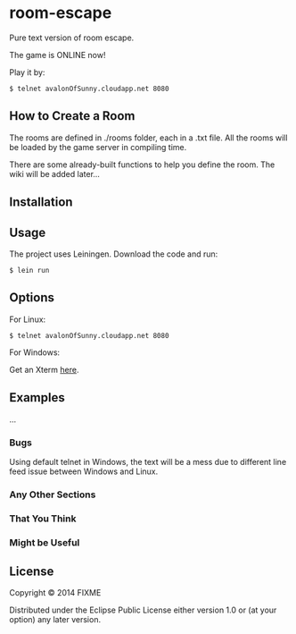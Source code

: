 # room-escape

Pure text version of room escape.

The game is ONLINE now!

Play it by:

    $ telnet avalonOfSunny.cloudapp.net 8080

## How to Create a Room

The rooms are defined in ./rooms folder, each in a .txt file.
All the rooms will be loaded by the game server in compiling time.

There are some already-built functions to help you define the room.
The wiki will be added later...


## Installation


## Usage

The project uses Leiningen. Download the code and run:

    $ lein run

## Options

For Linux:

    $ telnet avalonOfSunny.cloudapp.net 8080

For Windows:

Get an Xterm <a href="http://mobaxterm.mobatek.net/">here</a>.

## Examples

...

### Bugs

Using default telnet in Windows, the text will be a mess due to different line feed issue between Windows and Linux.

### Any Other Sections
### That You Think
### Might be Useful

## License

Copyright © 2014 FIXME

Distributed under the Eclipse Public License either version 1.0 or (at
your option) any later version.
